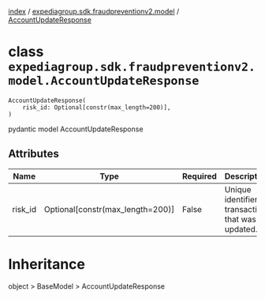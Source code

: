 [index](index.md) / [expediagroup.sdk.fraudpreventionv2.model](expediagroup.sdk.fraudpreventionv2.model.md) / [AccountUpdateResponse](AccountUpdateResponse.md)
# class `expediagroup.sdk.fraudpreventionv2.model.AccountUpdateResponse`
```
AccountUpdateResponse(
    risk_id: Optional[constr(max_length=200)],
)
```

pydantic model AccountUpdateResponse



## Attributes
    
    
        
    

|   Name  |               Type               | Required |                    Description                     |
|---------|----------------------------------|----------|----------------------------------------------------|
| risk_id | Optional[constr(max_length=200)] |  False   | Unique identifier of transaction that was updated. |










# Inheritance
object > BaseModel > AccountUpdateResponse